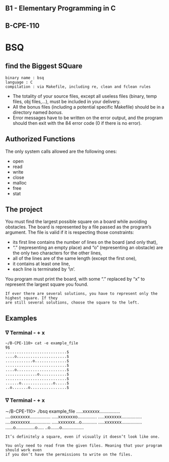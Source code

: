## B1 - Elementary Programming in C

## B-CPE-110

# BSQ

## find the Biggest SQuare

```
binary name : bsq
language : C
compilation : via Makefile, including re, clean and fclean rules
```
- The totality of your source files, except all useless files (binary, temp files, obj
    files,...), must be included in your delivery.
- All the bonus files (including a potential specific Makefile) should be in a directory
    named _bonus_.
- Error messages have to be written on the error output, and the program should
    then exit with the 84 error code (0 if there is no error).

## Authorized Functions

The only system calls allowed are the following ones:

- open
- read
- write
- close
- malloc
- free
- stat


## The project

You must find the largest possible square on a board while avoiding obstacles.
The board is represented by a file passed as the program’s argument. The file is valid if it is respecting those
constraints:

- its first line contains the number of lines on the board (and only that),
- “.” (representing an empty place) and “o” (representing an obstacle) are the only two characters for the
    other lines,
- all of the lines are of the same length (except the first one),
- it contains at least one line,
- each line is terminated by ‘\n’.

You program must print the board, with some “.” replaced by “x” to represent the largest square you found.

```
If ever there are several solutions, you have to represent only the highest square. If they
are still several solutions, choose the square to the left.
```
## Examples

### ∇ Terminal - + x

```
∼/B-CPE-110> cat -e example_file
9$
...........................$
....o......................$
............o..............$
...........................$
....o......................$
..............o............$
...........................$
......o..............o.....$
..o.......o................$
```

### ∇ Terminal - + x

∼/B-CPE-110> ./bsq example_file
.....xxxxxxx................
....oxxxxxxx................
.....xxxxxxxo...............
.....xxxxxxx................
....oxxxxxxx................
.....xxxxxxx...o............
.....xxxxxxx................
......o...............o.....
..o.......o.................

```
It’s definitely a square, even if visually it doesn’t look like one.
```
```
You only need to read from the given files. Meaning that your program should work even
if you don’t have the permissions to write on the files.
```

